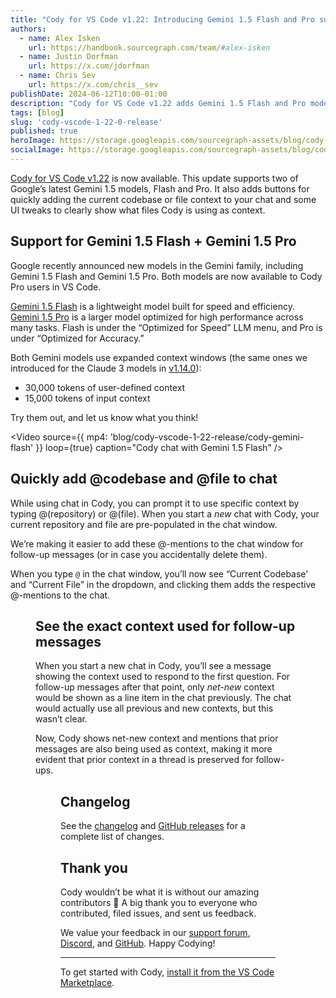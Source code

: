 ```yaml
---
title: "Cody for VS Code v1.22: Introducing Gemini 1.5 Flash and Pro support"
authors:
  - name: Alex Isken
    url: https://handbook.sourcegraph.com/team/#alex-isken
  - name: Justin Dorfman
    url: https://x.com/jdorfman
  - name: Chris Sev
    url: https://x.com/chris__sev
publishDate: 2024-06-12T10:00-01:00
description: "Cody for VS Code v1.22 adds Gemini 1.5 Flash and Pro models, new buttons for adding file and codebase context to the chat, and UI updates to show exactly what context is used and when."
tags: [blog]
slug: 'cody-vscode-1-22-0-release'
published: true
heroImage: https://storage.googleapis.com/sourcegraph-assets/blog/cody-vscode-1-22-release/cody-vscode-1.22-og-image.jpg
socialImage: https://storage.googleapis.com/sourcegraph-assets/blog/cody-vscode-1-22-release/cody-vscode-1.22-og-image.jpg
---
```


[Cody for VS Code v1.22](https://marketplace.visualstudio.com/items?itemName=sourcegraph.cody-ai) is now available. This update supports two of Google’s latest Gemini 1.5 models, Flash and Pro. It also adds buttons for quickly adding the current codebase or file context to your chat and some UI tweaks to clearly show what files Cody is using as context.

## Support for Gemini 1.5 Flash + Gemini 1.5 Pro

Google recently announced new models in the Gemini family, including Gemini 1.5 Flash and Gemini 1.5 Pro. Both models are now available to Cody Pro users in VS Code.

[Gemini 1.5 Flash](https://deepmind.google/technologies/gemini/flash/) is a lightweight model built for speed and efficiency. [Gemini 1.5 Pro](https://deepmind.google/technologies/gemini/pro/) is a larger model optimized for high performance across many tasks. Flash is under the “Optimized for Speed” LLM menu, and Pro is under “Optimized for Accuracy.” 

Both Gemini models use expanded context windows (the same ones we introduced for the Claude 3 models in [v1.14.0](https://sourcegraph.com/blog/cody-vscode-1-14-0-release)):

* 30,000 tokens of user-defined context
* 15,000 tokens of input context

Try them out, and let us know what you think!

<Video
  source={{
    mp4: 'blog/cody-vscode-1-22-release/cody-gemini-flash'
  }}
  loop={true}
  caption="Cody chat with Gemini 1.5 Flash"
/>

## Quickly add @codebase and @file to chat

While using chat in Cody, you can prompt it to use specific context by typing @(repository) or @(file). When you start a _new_ chat with Cody, your current repository and file are pre-populated in the chat window.

We’re making it easier to add these @-mentions to the chat window for follow-up messages (or in case you accidentally delete them).

When you type `@` in the chat window, you’ll now see “Current Codebase’ and “Current File” in the dropdown, and clicking them adds the respective @-mentions to the chat.

<Figure
  src="https://storage.googleapis.com/sourcegraph-assets/blog/cody-vscode-1-22-release/cody-context-buttons.png"
  alt="Cody's current codebase and current file context buttons"
/>

## See the exact context used for follow-up messages

When you start a new chat in Cody, you’ll see a message showing the context used to respond to the first question. For follow-up messages after that point, only _net-new_ context would be shown as a line item in the chat previously.  The chat would actually use all previous and new contexts, but this wasn’t clear.

Now, Cody shows net-new context and mentions that prior messages are also being used as context, making it more evident that prior context in a thread is preserved for follow-ups.

<Figure
  src="https://storage.googleapis.com/sourcegraph-assets/blog/cody-vscode-1-22-release/cody-prior-context.png"
  alt="Cody showing that prior context was used in chat"
/>

## Changelog

See the [changelog](https://github.com/sourcegraph/cody/releases/tag/vscode-v1.22.0) and [GitHub releases](https://github.com/sourcegraph/cody/releases) for a complete list of changes.

## Thank you

Cody wouldn’t be what it is without our amazing contributors 💖 A big thank you to everyone who contributed, filed issues, and sent us feedback.

We value your feedback in our [support forum](https://community.sourcegraph.com/c/cody/5), [Discord](https://discord.com/servers/sourcegraph-969688426372825169), and [GitHub](https://github.com/sourcegraph/cody/discussions). Happy Codying!

---

To get started with Cody, [install it from the VS Code Marketplace](https://marketplace.visualstudio.com/items?itemName=sourcegraph.cody-ai).
